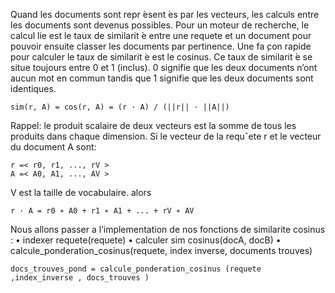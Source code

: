 Quand les documents sont repr ́esent ́es par les vecteurs, les calculs entre les documents sont devenus possibles.
Pour un moteur de recherche, le calcul lie est le taux de similarit ́e entre une requete
et un document pour pouvoir ensuite classer les documents par pertinence.
Une fa ̧con rapide pour calculer le taux de similarit ́e est le cosinus. Ce taux de
similarit ́e se situe toujours entre 0 et 1 (inclus). 0 signifie que les deux documents n’ont
aucun mot en commun tandis que 1 signifie que les deux documents sont identiques.

```
sim(r, A) = cos(r, A) = (r · A) / (||r|| · ||A||)
```
Rappel: le produit scalaire de deux vecteurs est la somme de tous les produits
dans chaque dimension.
Si le vecteur de la requˆete r et le vecteur du document A sont:
```
r =< r0, r1, ..., rV >
A =< A0, A1, ..., AV >
```
V est la taille de vocabulaire. alors
```
r · A = r0 ∗ A0 + r1 ∗ A1 + ... + rV ∗ AV
```

Nous allons passer a l’implementation de nos fonctions de similarite cosinus :
• indexer requete(requete)
• calculer sim cosinus(docA, docB)
• calcule_ponderation_cosinus(requete, index inverse, documents trouves)
```
docs_trouves_pond = calcule_ponderation_cosinus (requete ,index_inverse , docs_trouves )
```